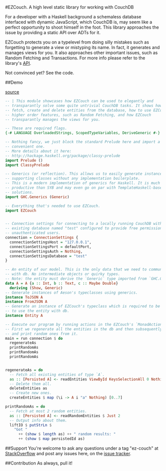 #EZCouch. A high level static library for working with CouchDB

For a developer with a Haskell background a schemaless database interfaced with dynamic JavaScript, which CouchDB is, may seem like a perfect opportunity to shoot himself in the foot. This library approaches the issue by providing a static API over ADTs for it. 

EZCouch protects you on a typelevel from doing silly mistakes such as forgetting to generate a view or mistyping its name. In fact, it generates and manages views for you. It also approaches other important issues, such as Random Fetching and Transactions. For more info please refer to the library's [API](http://hackage.haskell.org/package/ez-couch).

Not convinced yet? See the code.

##Demo

[source](src/RandomDemo.hs)

```haskell
-- | This module showcases how EZCouch can be used to elegantly and 
-- transparantly solve some quite untrivial CouchDB tasks. It shows how you can 
-- fetch, create and delete entities from the database, how to use EZCouch's 
-- higher order features, such as Random Fetching, and how EZCouch 
-- transparantly manages the views for you.

-- These are required flags.
{-# LANGUAGE OverloadedStrings, ScopedTypeVariables, DeriveGeneric #-}

-- Nothing fancy, we just block the standard Prelude here and import a way more 
-- convenient one. 
-- More details about it here: 
-- http://hackage.haskell.org/package/classy-prelude
import Prelude ()
import ClassyPrelude

-- Generics (or reflection). This allows us to easily generate instances of 
-- supporting classes without any implementation boilerplate.
-- This is a modern implementation of generics for Haskell. It is much more 
-- productive than SYB and may even go on par with TemplateHaskell-based 
-- solutions.
import GHC.Generics (Generic)

-- Everything that's needed to use EZCouch.
import EZCouch


-- Connection settings for connecting to a locally running CouchDB with an
-- existing database named "test" configured to provide free permissions to 
-- unauthenticated users.
connection = ConnectionSettings {
  connectionSettingsHost = "127.0.0.1",
  connectionSettingsPort = defaultPort,
  connectionSettingsAuth = Nothing,
  connectionSettingsDatabase = "test"
}

-- An entity of our model. This is the only data that we need to communicate
-- with db. No intermediate objects or quirky types.
-- Note: the entity must derive the `Generic` type imported from `GHC.Generics`.
data A = A {a :: Int, b :: Text, c :: Maybe Double}
  deriving (Show, Generic)
-- Generate instances of Aeson's typeclasses using generics.
instance ToJSON A
instance FromJSON A
-- Generate an instance of EZCouch's typeclass which is required to be able
-- to use the entity with db.
instance Entity A

-- Execute our program by running actions in the EZCouch's `MonadAction`.
-- First we regenerate all the entities in the db and then subsequently fetch
-- and print random ones from it.
main = run connection $ do
  regenerateAs
  printRandomAs
  printRandomAs
  printRandomAs


regenerateAs = do
  -- Fetch all existing entities of type `A`.
  as :: [Persisted A] <- readEntities ViewById KeysSelectionAll 0 Nothing False
  -- Delete them all.
  deleteEntities as
  -- Create new ones.
  createEntities $ map (\i -> A i "a" Nothing) [0..7]

printRandomAs = do
  -- Fetch at most 2 random entities.
  as :: [Persisted A] <- readRandomEntities $ Just 2
  -- Output info about them.
  liftIO $ putStrLn $ 
    "Got " 
      ++ (show $ length as) ++ " random results: " 
      ++ (show $ map persistedId as)
```

##Support
You're welcome to ask any questions under a tag "ez-couch" at [StackOverflow](http://stackoverflow.com/questions/tagged/ez-couch) and post any issues here, on the [issue tracker](https://github.com/nikita-volkov/ez-couch/issues).

##Contribution
As always, pull it!
